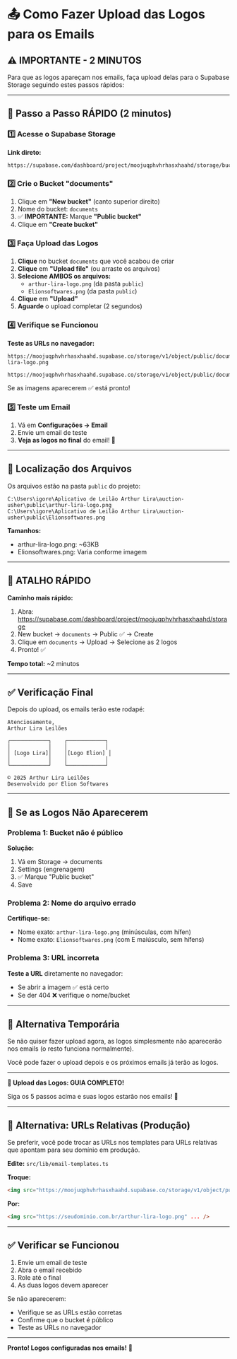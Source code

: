 # 📤 Como Fazer Upload das Logos para os Emails

## ⚠️ IMPORTANTE - 2 MINUTOS

Para que as logos apareçam nos emails, faça upload delas para o Supabase Storage seguindo estes passos rápidos:

---

## 🚀 Passo a Passo RÁPIDO (2 minutos)

### 1️⃣ Acesse o Supabase Storage
**Link direto:**
```
https://supabase.com/dashboard/project/moojuqphvhrhasxhaahd/storage/buckets
```

### 2️⃣ Crie o Bucket "documents"

1. Clique em **"New bucket"** (canto superior direito)
2. Nome do bucket: `documents`
3. ✅ **IMPORTANTE:** Marque **"Public bucket"**
4. Clique em **"Create bucket"**

### 3️⃣ Faça Upload das Logos

1. **Clique** no bucket `documents` que você acabou de criar
2. **Clique** em **"Upload file"** (ou arraste os arquivos)
3. **Selecione AMBOS os arquivos:**
   - `arthur-lira-logo.png` (da pasta `public`)
   - `Elionsoftwares.png` (da pasta `public`)
4. **Clique** em **"Upload"**
5. **Aguarde** o upload completar (2 segundos)

### 4️⃣ Verifique se Funcionou

**Teste as URLs no navegador:**
```
https://moojuqphvhrhasxhaahd.supabase.co/storage/v1/object/public/documents/arthur-lira-logo.png

https://moojuqphvhrhasxhaahd.supabase.co/storage/v1/object/public/documents/Elionsoftwares.png
```

Se as imagens aparecerem ✅ está pronto!

### 5️⃣ Teste um Email

1. Vá em **Configurações → Email**
2. Envie um email de teste
3. **Veja as logos no final** do email! 🎉

---

## 📂 Localização dos Arquivos

Os arquivos estão na pasta `public` do projeto:
```
C:\Users\igore\Aplicativo de Leilão Arthur Lira\auction-usher\public\arthur-lira-logo.png
C:\Users\igore\Aplicativo de Leilão Arthur Lira\auction-usher\public\Elionsoftwares.png
```

**Tamanhos:**
- arthur-lira-logo.png: ~63KB
- Elionsoftwares.png: Varia conforme imagem

---

## 🎯 ATALHO RÁPIDO

**Caminho mais rápido:**

1. Abra: https://supabase.com/dashboard/project/moojuqphvhrhasxhaahd/storage
2. New bucket → `documents` → Public ✅ → Create
3. Clique em `documents` → Upload → Selecione as 2 logos
4. Pronto! ✅

**Tempo total:** ~2 minutos

---

## ✅ Verificação Final

Depois do upload, os emails terão este rodapé:

```
Atenciosamente,
Arthur Lira Leilões

┌────────────┐    ┌────────────┐
│            │    │            │
│ [Logo Lira]│    │[Logo Elion] │
│            │    │            │
└────────────┘    └────────────┘

© 2025 Arthur Lira Leilões
Desenvolvido por Elion Softwares
```

---

## 🐛 Se as Logos Não Aparecerem

### Problema 1: Bucket não é público
**Solução:**
1. Vá em Storage → documents
2. Settings (engrenagem)
3. ✅ Marque "Public bucket"
4. Save

### Problema 2: Nome do arquivo errado
**Certifique-se:**
- Nome exato: `arthur-lira-logo.png` (minúsculas, com hífen)
- Nome exato: `Elionsoftwares.png` (com E maiúsculo, sem hífens)

### Problema 3: URL incorreta
**Teste a URL** diretamente no navegador:
- Se abrir a imagem ✅ está certo
- Se der 404 ❌ verifique o nome/bucket

---

## 📧 Alternativa Temporária

Se não quiser fazer upload agora, as logos simplesmente não aparecerão nos emails (o resto funciona normalmente).

Você pode fazer o upload depois e os próximos emails já terão as logos.

---

**🎯 Upload das Logos: GUIA COMPLETO!**

Siga os 5 passos acima e suas logos estarão nos emails! 🚀

---

## 🔄 Alternativa: URLs Relativas (Produção)

Se preferir, você pode trocar as URLs nos templates para URLs relativas que apontam para seu domínio em produção.

**Edite:** `src/lib/email-templates.ts`

**Troque:**
```html
<img src="https://moojuqphvhrhasxhaahd.supabase.co/storage/v1/object/public/documents/arthur-lira-logo.png" ... />
```

**Por:**
```html
<img src="https://seudominio.com.br/arthur-lira-logo.png" ... />
```

---

## ✅ Verificar se Funcionou

1. Envie um email de teste
2. Abra o email recebido
3. Role até o final
4. As duas logos devem aparecer

Se não aparecerem:
- Verifique se as URLs estão corretas
- Confirme que o bucket é público
- Teste as URLs no navegador

---

**Pronto! Logos configuradas nos emails!** 🎉

